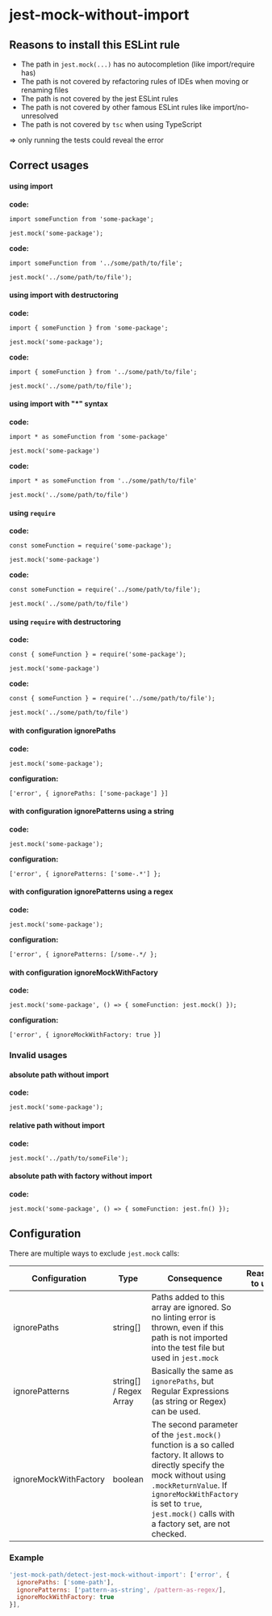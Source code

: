 # jest-mock-without-import

## Reasons to install this ESLint rule

* The path in `jest.mock(...)` has no autocompletion (like import/require has)
* The path is not covered by refactoring rules of IDEs when moving or renaming files
* The path is not covered by the jest ESLint rules
* The path is not covered by other famous ESLint rules like import/no-unresolved
* The path is not covered by `tsc` when using TypeScript

=> only running the tests could reveal the error

## Correct usages

#### using import
**code:**
```
import someFunction from 'some-package';

jest.mock('some-package');
```

**code:**
```
import someFunction from '../some/path/to/file';

jest.mock('../some/path/to/file');
```

#### using import with destructoring
**code:**
```
import { someFunction } from 'some-package';

jest.mock('some-package');
```

**code:**
```
import { someFunction } from '../some/path/to/file';

jest.mock('../some/path/to/file');
```

#### using import with "*" syntax
**code:**
```
import * as someFunction from 'some-package'

jest.mock('some-package')
```

**code:**
```
import * as someFunction from '../some/path/to/file'

jest.mock('../some/path/to/file')
```
#### using `require`
**code:**
```
const someFunction = require('some-package');

jest.mock('some-package')
```

**code:**
```
const someFunction = require('../some/path/to/file');

jest.mock('../some/path/to/file')
```
#### using `require` with destructoring
**code:**
```
const { someFunction } = require('some-package');

jest.mock('some-package')
```

**code:**
```
const { someFunction } = require('../some/path/to/file');

jest.mock('../some/path/to/file')
```

#### with configuration ignorePaths
**code:**
```
jest.mock('some-package');
```
**configuration:**
```
['error', { ignorePaths: ['some-package'] }]
```

#### with configuration ignorePatterns using a string
**code:**
```
jest.mock('some-package');
```
**configuration:**
```
['error', { ignorePatterns: ['some-.*'] };
```

#### with configuration ignorePatterns using a regex
**code:**
```
jest.mock('some-package');
```
**configuration:**
```
['error', { ignorePatterns: [/some-.*/ };
```

#### with configuration ignoreMockWithFactory
**code:**
```
jest.mock('some-package', () => { someFunction: jest.mock() });
```
**configuration:**
```
['error', { ignoreMockWithFactory: true }]
```

### Invalid usages

#### absolute path without import
**code:**
```
jest.mock('some-package');
```

#### relative path without import
**code:**
```
jest.mock('../path/to/someFile');
```

#### absolute path with factory without import
**code:**
```
jest.mock('some-package', () => { someFunction: jest.fn() });
```

## Configuration

There are multiple ways to exclude `jest.mock` calls:

| Configuration | Type | Consequence | Reasons to use
| - | - | - | -
| ignorePaths | string[] | Paths added to this array are ignored. So no linting error is thrown, even if this path is not imported into the test file but used in `jest.mock`
| ignorePatterns | string[] / Regex Array | Basically the same as `ignorePaths`, but Regular Expressions (as string or Regex) can be used.
| ignoreMockWithFactory | boolean | The second parameter of the `jest.mock()` function is a so called factory. It allows to directly specify the mock without using `.mockReturnValue`. If `ignoreMockWithFactory` is set to `true`, `jest.mock()` calls with a factory set, are not checked.

### Example

```js
'jest-mock-path/detect-jest-mock-without-import': ['error', {
  ignorePaths: ['some-path'],
  ignorePatterns: ['pattern-as-string', /pattern-as-regex/],
  ignoreMockWithFactory: true
}],
```
